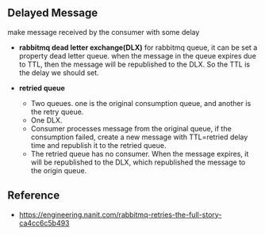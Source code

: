 ## Delayed Message
make message received by the consumer with some delay

- **rabbitmq dead letter exchange(DLX)** for rabbitmq queue, it can be set a property dead letter queue. when the message in the queue expires due to TTL, then the message will be republished to the DLX. So the TTL is the delay we should set. 

- **retried queue** 
    - Two queues. one is the original consumption queue, and another is the retry queue. 
    - One DLX.
    - Consumer processes message from the original queue, if the consumption failed, create a new message with TTL=retried delay time and republish it to the retried queue. 
    - The retried queue has no consumer. When the message expires, it will be republished to the DLX, which republished the message to the origin queue.

## Reference
- https://engineering.nanit.com/rabbitmq-retries-the-full-story-ca4cc6c5b493